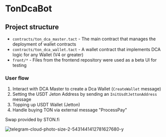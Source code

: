 # TonDcaBot

## Project structure

- `contracts/ton_dca_master.tact` - The main contract that manages the deployment of wallet contracts
- `contracts/ton_dca_wallet.tact` - A wallet contract that implements DCA logic for any Wallet (V4 or greater)
- `front/*` - Files from the frontend repository were used as a beta UI for testing

### User flow

1. Interact with DCA Master to create a Dca Wallet (`CreateWallet` message)
2. Setting the USDT Jeton Address by sending an `InitUsdtJettonAddress` message
3. Topping up USDT Wallet (Jetton)
4. Handle buying TON via external message "ProcessPay"

Swap provided by STON.fi

![telegram-cloud-photo-size-2-5431441412781627680-y](https://github.com/crazybee69/TonDcaBot/assets/32307323/30953035-b237-46f3-a947-104440e952dd)
